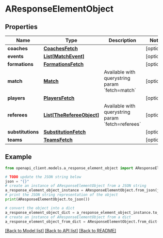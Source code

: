 # AResponseElementObject


## Properties

Name | Type | Description | Notes
------------ | ------------- | ------------- | -------------
**coaches** | [**CoachesFetch**](CoachesFetch.md) |  | [optional] 
**events** | [**List[MatchEvent]**](MatchEvent.md) |  | [optional] 
**formations** | [**FormationsFetch**](FormationsFetch.md) |  | [optional] 
**match** | [**Match**](Match.md) | Available with querystring param &#x60;fetch&#x3D;match&#x60; | [optional] 
**players** | [**PlayersFetch**](PlayersFetch.md) |  | [optional] 
**referees** | [**List[TheRefereeObject]**](TheRefereeObject.md) | Available with querystring param &#x60;fetch&#x3D;referees&#x60; | [optional] 
**substitutions** | [**SubstitutionFetch**](SubstitutionFetch.md) |  | [optional] 
**teams** | [**TeamsFetch**](TeamsFetch.md) |  | [optional] 

## Example

```python
from openapi_client.models.a_response_element_object import AResponseElementObject

# TODO update the JSON string below
json = "{}"
# create an instance of AResponseElementObject from a JSON string
a_response_element_object_instance = AResponseElementObject.from_json(json)
# print the JSON string representation of the object
print(AResponseElementObject.to_json())

# convert the object into a dict
a_response_element_object_dict = a_response_element_object_instance.to_dict()
# create an instance of AResponseElementObject from a dict
a_response_element_object_from_dict = AResponseElementObject.from_dict(a_response_element_object_dict)
```
[[Back to Model list]](../README.md#documentation-for-models) [[Back to API list]](../README.md#documentation-for-api-endpoints) [[Back to README]](../README.md)


